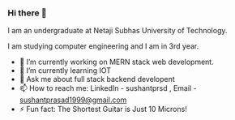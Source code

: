 ### Hi there 👋


I am an undergraduate at Netaji Subhas University of Technology.

I am studying computer engineering and I am in 3rd year.
 
- 🔭 I’m currently working on MERN stack web development.
- 🌱 I’m currently learning IOT
- 💬 Ask me about full stack backend developent
- 📫 How to reach me: LinkedIn - sushantprsd , Email - sushantprasad1999@gmail.com
- ⚡ Fun fact: The Shortest Guitar is Just 10 Microns!

